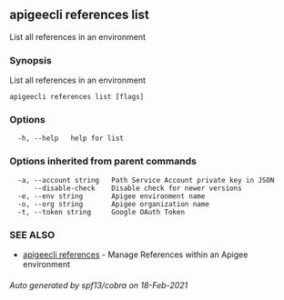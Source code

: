 ## apigeecli references list

List all references in an environment

### Synopsis

List all references in an environment

```
apigeecli references list [flags]
```

### Options

```
  -h, --help   help for list
```

### Options inherited from parent commands

```
  -a, --account string   Path Service Account private key in JSON
      --disable-check    Disable check for newer versions
  -e, --env string       Apigee environment name
  -o, --org string       Apigee organization name
  -t, --token string     Google OAuth Token
```

### SEE ALSO

* [apigeecli references](apigeecli_references.md)	 - Manage References within an Apigee environment

###### Auto generated by spf13/cobra on 18-Feb-2021
